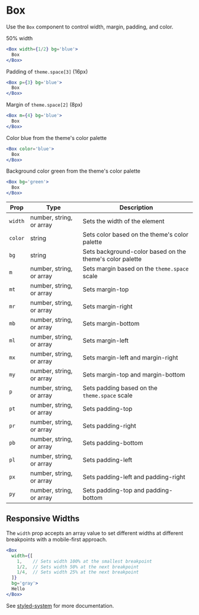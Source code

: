 
# Box

Use the `Box` component to control width, margin, padding, and color.

50% width

```.jsx
<Box width={1/2} bg='blue'>
  Box
</Box>
```

Padding of `theme.space[3]` (16px)

```.jsx
<Box p={3} bg='blue'>
  Box
</Box>
```

Margin of `theme.space[2]` (8px)

```.jsx
<Box m={4} bg='blue'>
  Box
</Box>
```

Color blue from the theme's color palette

```.jsx
<Box color='blue'>
  Box
</Box>
```

Background color green from the theme's color palette

```.jsx
<Box bg='green'>
  Box
</Box>
```

Prop | Type | Description
---|---|---
`width` | number, string, or array | Sets the width of the element
`color` | string | Sets color based on the theme's color palette
`bg` | string | Sets background-color based on the theme's color palette
`m` | number, string, or array | Sets margin based on the `theme.space` scale
`mt` | number, string, or array | Sets margin-top
`mr` | number, string, or array | Sets margin-right
`mb` | number, string, or array | Sets margin-bottom
`ml` | number, string, or array | Sets margin-left
`mx` | number, string, or array | Sets margin-left and margin-right
`my` | number, string, or array | Sets margin-top and margin-bottom
`p` | number, string, or array | Sets padding based on the `theme.space` scale
`pt` | number, string, or array | Sets padding-top
`pr` | number, string, or array | Sets padding-right
`pb` | number, string, or array | Sets padding-bottom
`pl` | number, string, or array | Sets padding-left
`px` | number, string, or array | Sets padding-left and padding-right
`py` | number, string, or array | Sets padding-top and padding-bottom


## Responsive Widths

The `width` prop accepts an array value to set different widths at different breakpoints with a mobile-first approach.

```.jsx
<Box
  width={[
    1,    // Sets width 100% at the smallest breakpoint
    1/2,  // Sets width 50% at the next breakpoint
    1/4,  // Sets width 25% at the next breakpoint
  ]}
  bg='gray'>
  Hello
</Box>
```

See [styled-system](https://github.com/jxnblk/styled-system) for more documentation.
